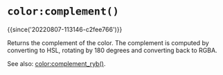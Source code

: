 # `color:complement()`

{{since('20220807-113146-c2fee766')}}

Returns the complement of the color. The complement is computed
by converting to HSL, rotating by 180 degrees and converting back
to RGBA.

See also: [color:complement_ryb()](complement_ryb.md).
